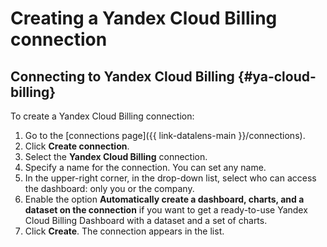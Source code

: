 # Creating a Yandex Cloud Billing connection

## Connecting to Yandex Cloud Billing {#ya-cloud-billing}

To create a Yandex Cloud Billing connection:

1. Go to the [connections page]({{ link-datalens-main }}/connections).
1. Click **Create connection**.
1. Select the **Yandex Cloud Billing** connection.
1. Specify a name for the connection. You can set any name.
1. In the upper-right corner, in the drop-down list, select who can access the dashboard: only you or the company.
1. Enable the option **Automatically create a dashboard, charts, and a dataset on the connection** if you want to get a ready-to-use Yandex Cloud Billing Dashboard with a dataset and a set of charts.
1. Click **Create**. The connection appears in the list.